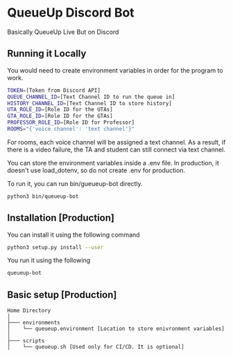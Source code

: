 # QueueUp Discord Bot
Basically QueueUp Live But on Discord

## Running it Locally
You would need to create environment variables in order for the program to work. 
```bash
TOKEN=[Token from Discord API]
QUEUE_CHANNEL_ID=[Text Channel ID to run the queue in]
HISTORY_CHANNEL_ID=[Text Channel ID to store history]
UTA_ROLE_ID=[Role ID for the UTAs]
GTA_ROLE_ID=[Role ID for the GTAs]
PROFESSOR_ROLE_ID=[Role ID for Professor] 
ROOMS="{'voice channel': 'text channel'}"
```
For rooms, each voice channel will be assigned a text channel. As a result, if there is a video failure, the TA and student can still connect via text channel.

You can store the environment variables inside a .env file. In production, it doesn't use load_dotenv, so do not create .env for production. 

To run it, you can run bin/gueueup-bot directly. 
```bash
python3 bin/queueup-bot
```

## Installation [Production]
You can install it using the following command
```bash
python3 setup.py install --user
```

You run it using the following
```bash
queueup-bot
```

## Basic setup [Production]
```.
Home Directory
│
├─── environments 
│    └── queueup.environment [Location to store enivronment variables]
│
├─── scripts 
│    └── queueup.sh [Used only for CI/CD. It is optional]
```

